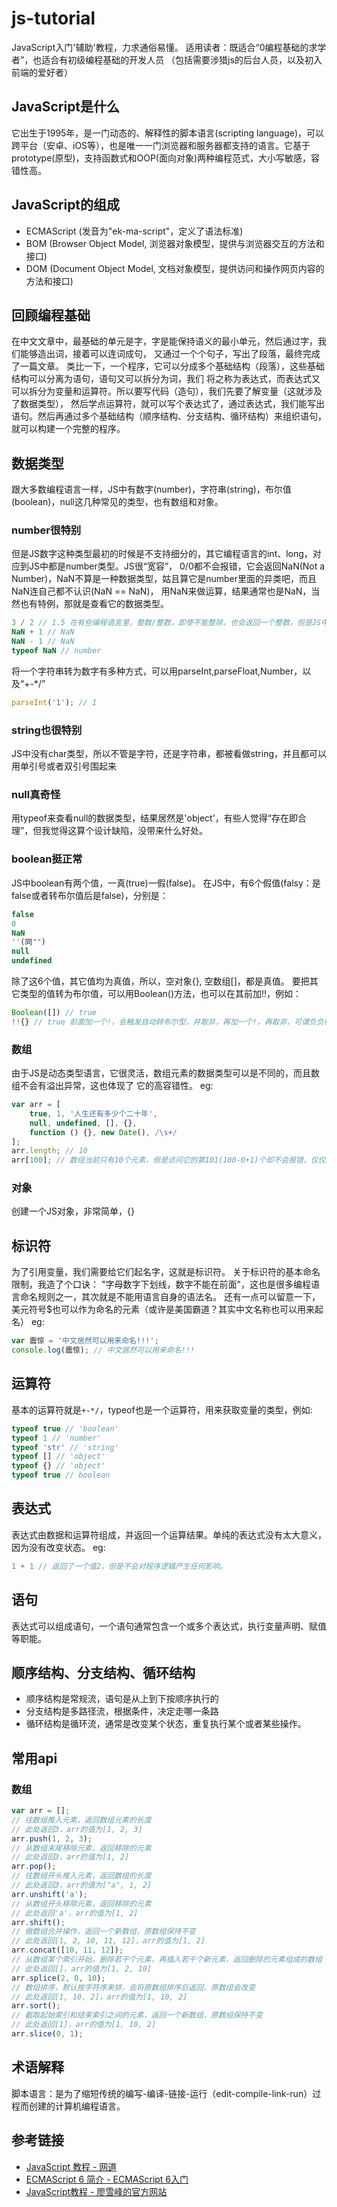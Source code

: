 # js-tutorial
JavaScript入门'辅助'教程，力求通俗易懂。
适用读者：既适合“0编程基础的求学者”，也适合有初级编程基础的开发人员
（包括需要涉猎js的后台人员，以及初入前端的爱好者）

## JavaScript是什么
它出生于1995年，是一门动态的、解释性的脚本语言(scripting language)，可以跨平台（安卓、iOS等），也是唯一一门浏览器和服务器都支持的语言。它基于prototype(原型)，支持函数式和OOP(面向对象)两种编程范式，大小写敏感，容错性高。
## JavaScript的组成
- ECMAScript (发音为"ek-ma-script"，定义了语法标准)
- BOM (Browser Object Model, 浏览器对象模型，提供与浏览器交互的方法和接口)
- DOM (Document Object Model, 文档对象模型，提供访问和操作网页内容的方法和接口)

## 回顾编程基础
在中文文章中，最基础的单元是字，字是能保持语义的最小单元，然后通过字，我们能够造出词，接着可以连词成句，
又通过一个个句子，写出了段落，最终完成了一篇文章。
类比一下，一个程序，它可以分成多个基础结构（段落），这些基础结构可以分离为语句，语句又可以拆分为词，我们
将之称为表达式，而表达式又可以拆分为变量和运算符。所以要写代码（造句），我们先要了解变量（这就涉及了数据类型），
然后学点运算符，就可以写个表达式了，通过表达式，我们能写出语句。然后再通过多个基础结构（顺序结构、分支结构、循环结构）来组织语句，就可以构建一个完整的程序。

## 数据类型
跟大多数编程语言一样，JS中有数字(number)，字符串(string)，布尔值(boolean)，null这几种常见的类型，也有数组和对象。
### number很特别
但是JS数字这种类型最初的时候是不支持细分的，其它编程语言的int、long，对应到JS中都是number类型。JS很“宽容”，
0/0都不会报错，它会返回NaN(Not a Number)，NaN不算是一种数据类型，姑且算它是number里面的异类吧，而且NaN连自己都不认识(NaN == NaN)，
用NaN来做运算，结果通常也是NaN，当然也有特例，那就是查看它的数据类型。
```javascript
3 / 2 // 1.5 在有些编程语言里，整数/整数，即使不能整除，也会返回一个整数，但是JS中则会返回具体值。
NaN + 1 // NaN
NaN - 1 // NaN
typeof NaN // number
```

将一个字符串转为数字有多种方式，可以用parseInt,parseFloat,Number，以及“+-*/”
```javascript
parseInt('1'); // 1
```

### string也很特别
JS中没有char类型，所以不管是字符，还是字符串，都被看做string，并且都可以用单引号或者双引号围起来
### null真奇怪
用typeof来查看null的数据类型，结果居然是'object'，有些人觉得“存在即合理”，但我觉得这算个设计缺陷，没带来什么好处。
### boolean挺正常
JS中boolean有两个值，一真(true)一假(false)。
在JS中，有6个假值(falsy：是false或者转布尔值后是false)，分别是：
```javascript
false
0
NaN
''(同"")
null
undefined
```
除了这6个值，其它值均为真值，所以，空对象{}, 空数组[]，都是真值。
要把其它类型的值转为布尔值，可以用Boolean()方法，也可以在其前加!!，例如：
```javascript
Boolean([]) // true
!!{} // true 前面加一个!，会触发自动转布尔型，并取非，再加一个!，再取非，可谓负负得正
```

### 数组
由于JS是动态类型语言，它很灵活，数组元素的数据类型可以是不同的，而且数组不会有溢出异常，这也体现了
它的高容错性。
eg:
```javascript
var arr = [
	true, 1, '人生还有多少个二十年',
	null, undefined, [], {},
	function () {}, new Date(), /\s+/
];
arr.length; // 10
arr[100]; // 数组当前只有10个元素，但是访问它的第101(100-0+1)个却不会报错，仅仅是返回undefined
```

### 对象
创建一个JS对象，非常简单，{}
## 标识符
为了引用变量，我们需要给它们起名字，这就是标识符。
关于标识符的基本命名限制，我造了个口诀：
	"字母数字下划线，数字不能在前面"，这也是很多编程语言命名规则之一，其次就是不能用语言自身的语法名。
	还有一点可以留意一下，美元符号$也可以作为命名的元素（或许是美国霸道？其实中文名称也可以用来起名）
eg:
```javascript
var 震惊 = '中文居然可以用来命名!!!';
console.log(震惊); // 中文居然可以用来命名!!!
````
## 运算符
基本的运算符就是`+-*/`，typeof也是一个运算符，用来获取变量的类型，例如:
```javascript
typeof true // 'boolean'
typeof 1 // 'number'
typeof 'str' // 'string'
typeof [] // 'object'
typeof {} // 'object'
typeof true // boolean
```
## 表达式
表达式由数据和运算符组成，并返回一个运算结果。单纯的表达式没有太大意义，因为没有改变状态。
eg:
```javascript
1 + 1 // 返回了一个值2，但是不会对程序逻辑产生任何影响。
```
## 语句
表达式可以组成语句，一个语句通常包含一个或多个表达式，执行变量声明、赋值等职能。
## 顺序结构、分支结构、循环结构
- 顺序结构是常规流，语句是从上到下按顺序执行的
- 分支结构是多路径流，根据条件，决定走哪一条路
- 循环结构是循环流，通常是改变某个状态，重复执行某个或者某些操作。

## 常用api
### 数组
```javascript
var arr = [];
// 往数组推入元素，返回数组元素的长度
// 此处返回3，arr的值为[1, 2, 3]
arr.push(1, 2, 3);
// 从数组末尾移除元素，返回移除的元素
// 此处返回3，arr的值为[1, 2]
arr.pop(); 
// 往数组开头推入元素，返回数组的长度
// 此处返回3，arr的值为["a", 1, 2]
arr.unshift('a'); 
// 从数组开头移除元素，返回移除的元素
// 此处返回'a'，arr的值为[1, 2]
arr.shift(); 
// 做数组合并操作，返回一个新数组，原数组保持不变
// 此处返回[1, 2, 10, 11, 12]，arr的值为[1, 2]
arr.concat([10, 11, 12]);
// 从数组某个索引开始，删除若干个元素，再插入若干个新元素，返回删除的元素组成的数组
// 此处返回[]，arr的值为[1, 2, 10]
arr.splice(2, 0, 10);
// 数组排序，默认按字符序来排，会将原数组排序后返回，原数组会改变
// 此处返回[1, 10, 2]，arr的值为[1, 10, 2]
arr.sort(); 
// 截取起始索引和结束索引之间的元素，返回一个新数组，原数组保持不变
// 此处返回[1]，arr的值为[1, 10, 2]
arr.slice(0, 1);
```

## 术语解释
脚本语言：是为了缩短传统的编写-编译-链接-运行（edit-compile-link-run）过程而创建的计算机编程语言。

## 参考链接
- [JavaScript 教程 - 网道](https://wangdoc.com/javascript/)
- [ECMAScript 6 简介 - ECMAScript 6入门](https://es6.ruanyifeng.com/#docs/intro)
- [JavaScript教程 - 廖雪峰的官方网站](https://www.liaoxuefeng.com/wiki/1022910821149312)